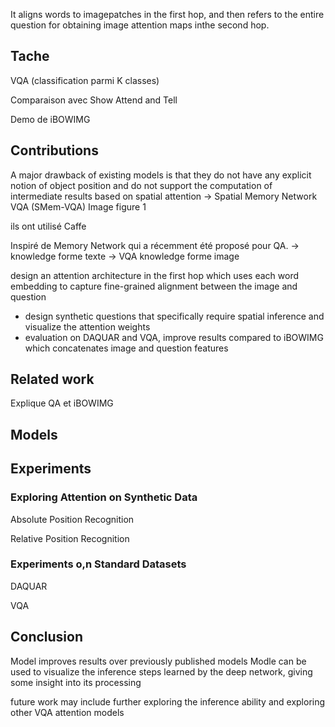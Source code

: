 It aligns words to imagepatches in the first hop, and then refers to the entire question for obtaining image attention maps inthe second hop.



## Tache


VQA (classification parmi K classes)

Comparaison avec Show Attend and Tell

Demo de iBOWIMG




## Contributions 

A major drawback of existing models is that they do not have any explicit notion of object position and do not support the computation of intermediate results based on spatial attention
-> Spatial Memory Network VQA (SMem-VQA)
Image figure 1

ils ont utilisé Caffe

Inspiré de Memory Network qui a récemment été proposé pour QA.
-> knowledge forme texte
-> VQA knowledge forme image

design an attention architecture in the first hop which uses each word embedding to capture fine-grained alignment between the image and question

- design synthetic questions that specifically require spatial inference and visualize the attention weights
- evaluation on DAQUAR and VQA, improve results compared to iBOWIMG which concatenates image and question features

## Related work

Explique QA et iBOWIMG

## Models


##  Experiments

### Exploring Attention on Synthetic Data

Absolute Position Recognition

Relative Position Recognition

### Experiments o,n Standard Datasets

DAQUAR

VQA

## Conclusion

Model improves results over previously published models
Modle can be used to visualize the inference steps learned by the deep network, giving some insight into its processing

future work may include further exploring the inference ability and exploring other VQA attention models
